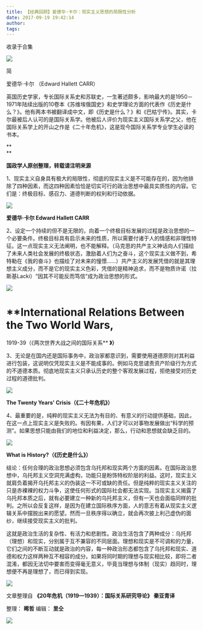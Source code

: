 ```yaml
---
title: 【经典回顾】爱德华·卡尔：现实主义思想的局限性分析
date: 2017-09-19 19:42:14
author: 
tags: 
---
```



收录于合集

<img src='/images/4001/2.gif' width='auto' />

  

  

  

简

爱德华·卡尔 （Edward Hallett CARR）

英国历史学家，专长国际关系史和苏联史，一生著述颇多，影响最大的是1950－1971年陆续出版的10卷本《苏维埃俄国史》和史学理论方面的代表作《历史是什么？》。他有两本书被翻译成中文，即《历史是什么？》和《巴枯宁传》。其实，卡尔最被后人认可的是国际关系学。他被后人评价为现实主义国际关系学之父，他在国际关系学上的开山之作是《二十年危机》，这是现今国际关系学专业学生必读的书本。

  

 **  
**

 **国政学人原创整理，转载请注明来源**

1、现实主义自身具有极大的局限性，彻底的现实主义是不可能存在的，因为他排除了四种因素，而这四种因素恰恰是切实可行的政治思想中最具实质性的内容。它们是：终极目标、感召力、道德判断的权利和行动依据。

![](/images/4001/3.png)

 **爱德华·卡尔 Edward Hallett CARR**

2、设定一个持续的但不是无限的，向着一个终极目标发展的过程是政治思想的一个必要条件。终极目标具有启示未来的性质，所以需要付诸于人的情感和非理性特征。这一点现实主义无法阐明，也不能解释。（马克思的共产主义神话向人们描绘了未来人类社会发展的终极状态，激励着人们为之奋斗，这个现实主义做不到，希特勒在《我的奋斗》也描绘了对未来的憧憬......）共产主义的发展凭借的就是其理想主义成分，而不是它的现实主义色彩，凭借的是精神追求，而不是物质许诺（拉斯基Lacki）“因其不可能反而笃信“成为政治思想的形式。

![](/images/4001/4.png)

#  **International Relations Between the Two World Wars,
1919-39（《两次世界大战之间的国际关系** **》）**

3、无论是在国内还是国际事务中，政治家都意识到，需要使用道德原则对其利益进行包装，这说明仅凭现实主义是不能成事的。例如马克思谴责资产阶级行为方式的不道德本质。彻底地现实主义只承认历史的整个客观发展过程，拒绝接受对历史过程的道德批判。

![](/images/4001/5.png)

 **The Twenty Years' Crisis（《二十年危机》）**  

4、最重要的是，纯粹的现实主义无法为有目的、有意义的行动提供基础，因此，在这一点上现实主义是失败的。有因有果，人们才可以对事物发展做出“科学的预测”。如果思想只能由我们的地位和利益决定，那么，行动和思想就会缺乏目的。

![](/images/4001/6.png)

 **What is History?（《历史是什么》）**  

结论：任何合理的政治思想必须包含乌托邦和现实两个方面的因素。在国际政治思想中，乌托邦主义空洞充满虚构，功能只是粉饰特权阶层的利益。这时，现实主义就肩负着揭开乌托邦主义的伪装这一不可或缺的责任。但是纯粹的现实主义关注的只是赤裸裸的权力斗争，这使任何形式的国际社会都无法实现。当现实主义揭露了乌托邦本质之后，就有必要建立一种新的乌托邦主义，但有一天也会面临同样的批判。之所以会反复这样，是因为在建立国际秩序方面，人的意志有着从现实主义逻辑关系中摆脱出来的愿望。然而一旦秩序得以确立，就会再次披上利己虚伪的面纱，继续接受现实主义的批判。

这就是政治生活的复杂性、有活力和悲剧性。政治生活包含了两种成分：乌托邦（理想）和现实，分别属于互不兼容的不同层面。理想和现实是不可调和的力量，它们之间的不断互动就是政治的内容，每一种政治形态都包含了乌托邦和现实、道德和权力这样两种互不相容的成分。如果将同时期的理想与现实相比较，即将二者混淆，都因无法切中要害而变得毫无意义，毕竟当理想与体制（现实）趋同时，理想便不再是理想了，而已得到实现。

![](/images/4001/7.png)

文章整理自 **《20年危机（1919—1939）：国际关系研究导论》 秦亚青译**  

整理： **晞哲** 编辑： **里仝**

  

  

<img src='/images/4001/8.gif' width='auto' />

  

